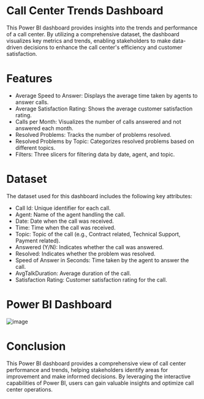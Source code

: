 # Call Center Trends Dashboard 

This Power BI dashboard provides insights into the trends and performance of a call center. By utilizing a comprehensive dataset, the dashboard visualizes key metrics and trends, enabling stakeholders to make data-driven decisions to enhance the call center's efficiency and customer satisfaction.

# Features

* Average Speed to Answer: Displays the average time taken by agents to answer calls.
* Average Satisfaction Rating: Shows the average customer satisfaction rating.
* Calls per Month: Visualizes the number of calls answered and not answered each month.
* Resolved Problems: Tracks the number of problems resolved.
* Resolved Problems by Topic: Categorizes resolved problems based on different topics.
* Filters: Three slicers for filtering data by date, agent, and topic.

# Dataset

The dataset used for this dashboard includes the following key attributes:

* Call Id: Unique identifier for each call.
* Agent: Name of the agent handling the call.
* Date: Date when the call was received.
* Time: Time when the call was received.
* Topic: Topic of the call (e.g., Contract related, Technical Support, Payment related).
* Answered (Y/N): Indicates whether the call was answered.
* Resolved: Indicates whether the problem was resolved.
* Speed of Answer in Seconds: Time taken by the agent to answer the call.
* AvgTalkDuration: Average duration of the call.
* Satisfaction Rating: Customer satisfaction rating for the call.

# Power BI Dashboard 

![image](https://github.com/ankita05saha03/Call-Centre-Trends-Using-PowerBI/assets/143898335/dcef178b-354e-4e11-a54c-c65fd5bcdf35)


# Conclusion

This Power BI dashboard provides a comprehensive view of call center performance and trends, helping stakeholders identify areas for improvement and make informed decisions. By leveraging the interactive capabilities of Power BI, users can gain valuable insights and optimize call center operations.
